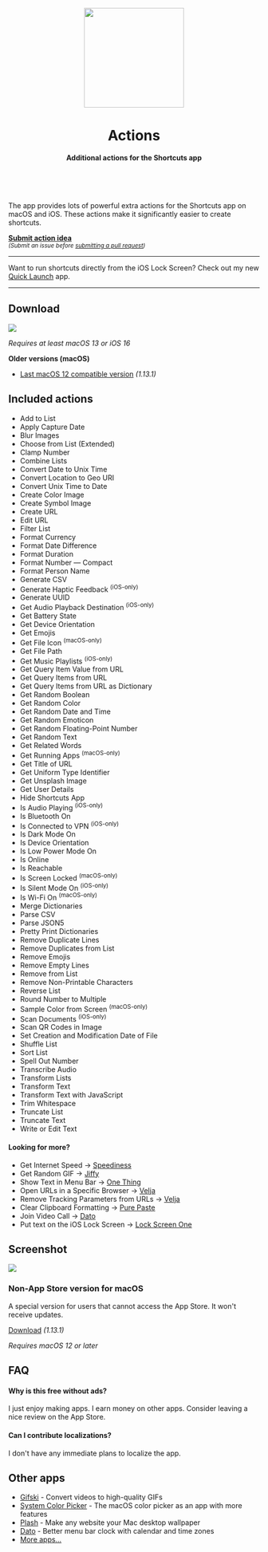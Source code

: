<div align="center">
	<br>
	<a href="https://sindresorhus.com/actions">
		<img src="Stuff/AppIcon-readme.png" width="200" height="200">
	</a>
	<h1>Actions</h1>
	<p>
		<b>Additional actions for the Shortcuts app</b>
	</p>
	<br>
	<br>
	<br>
</div>

The app provides lots of powerful extra actions for the Shortcuts app on macOS and iOS. These actions make it significantly easier to create shortcuts.

[**Submit action idea**](https://github.com/sindresorhus/Actions/issues/new/choose)\
<sub>*(Submit an issue before [submitting a pull request](.github/contributing.md))*</sub>

---

Want to run shortcuts directly from the iOS Lock Screen? Check out my new [Quick Launch](https://sindresorhus.com/quick-launch) app.

---

## Download

[![](https://sindresorhus.com/assets/download-on-app-store-badge.svg)](https://apps.apple.com/app/id1586435171)

*Requires at least macOS 13 or iOS 16*

**Older versions (macOS)**

- [Last macOS 12 compatible version](https://github.com/sindresorhus/Actions/releases/download/v1.13.1/Actions.1.13.1.-.macOS.12.zip) *(1.13.1)*

## Included actions

- Add to List
- Apply Capture Date
- Blur Images
- Choose from List (Extended)
- Clamp Number
- Combine Lists
- Convert Date to Unix Time
- Convert Location to Geo URI
- Convert Unix Time to Date
- Create Color Image
- Create Symbol Image
- Create URL
- Edit URL
- Filter List
- Format Currency
- Format Date Difference
- Format Duration
- Format Number — Compact
- Format Person Name
- Generate CSV
- Generate Haptic Feedback <sup>(iOS-only)</sup>
- Generate UUID
- Get Audio Playback Destination <sup>(iOS-only)</sup>
- Get Battery State
- Get Device Orientation
- Get Emojis
- Get File Icon <sup>(macOS-only)</sup>
- Get File Path
- Get Music Playlists <sup>(iOS-only)</sup>
- Get Query Item Value from URL
- Get Query Items from URL
- Get Query Items from URL as Dictionary
- Get Random Boolean
- Get Random Color
- Get Random Date and Time
- Get Random Emoticon
- Get Random Floating-Point Number
- Get Random Text
- Get Related Words
- Get Running Apps <sup>(macOS-only)</sup>
- Get Title of URL
- Get Uniform Type Identifier
- Get Unsplash Image
- Get User Details
- Hide Shortcuts App
- Is Audio Playing <sup>(iOS-only)</sup>
- Is Bluetooth On
- Is Connected to VPN <sup>(iOS-only)</sup>
- Is Dark Mode On
- Is Device Orientation
- Is Low Power Mode On
- Is Online
- Is Reachable
- Is Screen Locked <sup>(macOS-only)</sup>
- Is Silent Mode On <sup>(iOS-only)</sup>
- Is Wi-Fi On <sup>(macOS-only)</sup>
- Merge Dictionaries
- Parse CSV
- Parse JSON5
- Pretty Print Dictionaries
- Remove Duplicate Lines
- Remove Duplicates from List
- Remove Emojis
- Remove Empty Lines
- Remove from List
- Remove Non-Printable Characters
- Reverse List
- Round Number to Multiple
- Sample Color from Screen <sup>(macOS-only)</sup>
- Scan Documents <sup>(iOS-only)</sup>
- Scan QR Codes in Image
- Set Creation and Modification Date of File
- Shuffle List
- Sort List
- Spell Out Number
- Transcribe Audio
- Transform Lists
- Transform Text
- Transform Text with JavaScript
- Trim Whitespace
- Truncate List
- Truncate Text
- Write or Edit Text

#### Looking for more?

- Get Internet Speed → [Speediness](https://sindresorhus.com/speediness)
- Get Random GIF → [Jiffy](https://sindresorhus.com/jiffy)
- Show Text in Menu Bar → [One Thing](https://sindresorhus.com/one-thing)
- Open URLs in a Specific Browser → [Velja](https://sindresorhus.com/velja)
- Remove Tracking Parameters from URLs → [Velja](https://sindresorhus.com/velja)
- Clear Clipboard Formatting → [Pure Paste](https://sindresorhus.com/pure-paste)
- Join Video Call → [Dato](https://sindresorhus.com/dato)
- Put text on the iOS Lock Screen → [Lock Screen One](https://sindresorhus.com/lock-screen-one)

## Screenshot

![](Stuff/screenshot1.jpg)

### Non-App Store version for macOS

A special version for users that cannot access the App Store. It won't receive updates.

[Download](https://dsc.cloud/sindresorhus/Actions-1.13.1-1661934485) *(1.13.1)*

*Requires macOS 12 or later*

## FAQ

#### Why is this free without ads?

I just enjoy making apps. I earn money on other apps. Consider leaving a nice review on the App Store.

#### Can I contribute localizations?

I don't have any immediate plans to localize the app.

## Other apps

- [Gifski](https://github.com/sindresorhus/Gifski) - Convert videos to high-quality GIFs
- [System Color Picker](https://github.com/sindresorhus/System-Color-Picker) - The macOS color picker as an app with more features
- [Plash](https://github.com/sindresorhus/Plash) - Make any website your Mac desktop wallpaper
- [Dato](https://sindresorhus.com/dato) - Better menu bar clock with calendar and time zones
- [More apps…](https://sindresorhus.com/apps)
